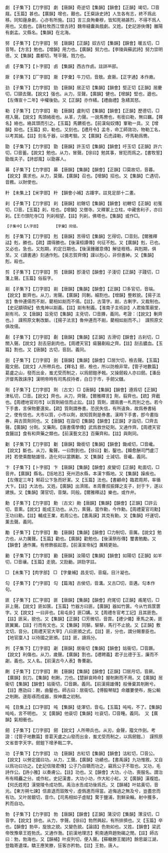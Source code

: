 <!-- { "loadSidebar": true } -->
劇	【子集下】【刀字部】	劇	【唐韻】奇逆切【集韻】【韻會】【正韻】竭切，□音屐。【玉篇】甚也。【廣韻】增也，艱也。【王粲詠史詩】人生各有志，終不爲此移。同知薶身劇，心亦有所施。【註】言三良殉秦穆，皆知死禍甚烈，不得不爲人用也。又戲也。【唐杜牧西江懷古詩】魏帝縫囊眞戲劇。又姓。【史記游俠傳】雒陽有劇孟。又縣名。【集韻】在北海。

努	【子集下】【力字部】	努	【唐韻】【正韻】奴古切【集韻】【韻會】暖五切，□音弩。【方言】勉也。【增韻】用力也。【廣韻】努力也。【李陵與蘇武詩】努力崇明德。又【集韻】農都切，弩平聲。戮力也。

卥	【子集下】【卜字部】	卥	【集韻】西古作卥。註詳襾部。

厫	【子集下】【厂字部】	厫	【字彙】牛刀切，音敖。倉厫。【正字通】本作廒。

劲	【子集下】【力字部】	勁	【唐韻】居正切【集韻】【韻會】堅正切【正韻】居慶切，□頸去聲。【說文】强也。从力，巠聲。【廣韻】健也。【增韻】堅也，遒也。【左傳宣十二年】中權後勁。又【正韻】亦作繕。【禮曲禮】急繕其怒。

勒	【子集下】【力字部】	勒	【唐韻】盧則切【集韻】【韻會】【正韻】歷德切，□楞入聲。【說文】馬頭絡銜也。从革，力聲。一說馬轡也，有銜曰勒，無曰羈。【釋名】絡也。絡其頭而引之。【玉篇】馬鑣銜也。【前漢匈奴傳】鞌勒一具。又【增韻】抑也。【玉篇】抑，勒也。又刻也。【禮月令】孟冬，命工師效功，物勒工名，以考其誠。【註】刻名于器，以備考驗。又【廣韻】石虎諱勒，呼馬勒爲轡。

勖	【子集下】【力字部】	勖	【唐韻】許玉切【集韻】【韻會】吁玉切【正韻】許六切，□音蓄。【說文】勉也。从力，冒聲。【徐曰】勉其事，冒犯而爲之。【書牧誓】勖哉夫子。【詩邶風】以勖寡人。

募	【子集下】【力字部】	募	【唐韻】【集韻】【韻會】【正韻】□莫故切，音暮。【說文】廣求也。从力，莫聲。【廣韻】召也。【增韻】招也。又【集韻】亡遇切，音務。以財使也。

籵	【未集上】【米字部】	籵	【韻會小補】古蹯字。註見足部十二畫。

刹	【子集下】【刀字部】	刹	【唐韻】初鎋切【集韻】【韻會】初轄切【正韻】初戛切，□音。【玉篇】刹，柱也。【增韻】又僧寺。又釋冢上立柱，中藏舍利子，亦曰刹。【王巾頭陀寺□】列刹相望。【註】列刹，佛塔也。【集韻】或作□。

	【子集中】【人字部】		【字彙】同侵。

剋	【子集下】【刀字部】	剋	【唐韻】苦得切【集韻】乞得切，□音刻。【爾雅釋詁】剋，勝也。【疏】謂得勝也。【後漢桓譚傳】何征不剋。又【廣韻】剋，已也。又必也，急也。又剋期，約定日期也。【後漢鍾離意傳】解徒桎梏，與剋期，俱至。又《讀書通》刻通作剋。【吳志賀齊傳】謹以剋心，非但書紳。又【集韻】剋，殺也。

剪	【子集下】【刀字部】	剪	【唐韻】卽淺切【韻會】子淺切【正韻】子踐切，□箋上聲。【玉篇】俗翦字。

剬	【子集下】【刀字部】	剬	【唐韻】【集韻】【韻會】【正韻】□多官切，音端。【說文】斷齊也。从刀，耑聲。【廣韻】同剸。細割也。【增韻】整敕貌。【揚子法言】魯仲連偒而不剬，藺相如剬而不偒。【註】，古蕩字。剬，古剸字。又裁制也。【史記顓頊紀】依鬼神以剬義。【註】剬有制義。【淮南子主術訓】人君揄策廟堂，剬有司。又【唐韻】旨兗切【集韻】主兗切，□音膞，義同。考證：〔【說文】剸齊也。〕　謹照原文剸改斷。〔【揚子法言】魯仲連而不剬，藺相如剬而不。〕　謹照原文俱改偒。  

劀	【子集下】【刀字部】	劀	【唐韻】【集韻】【正韻】古滑切【韻會】古刹切，□關入聲。【說文】刮去惡創肉也。【周禮天官】瘍醫劀殺之齊。【註】刮去膿血。【玉篇】割也。又【唐韻】古切，音刮。義同。

劍	【子集下】【刀字部】	劍	【唐韻】【集韻】【韻會】□居欠切，檢去聲。【玉篇】籀文劒。【說文】人所帶兵也。【釋名】劒，檢也，所以防檢非常。【管子地數篇】葛盧之山，發而出金，蚩尤受而制之，以爲劒鎧矛戟。又操劒殺人亦曰劒。【潘岳汧督馬敦誄序】漢明帝時有司馬叔持者，白日于市，手劒父讎。

劑	【子集下】【刀字部】	劑	〔古文〕□【唐韻】【集韻】【韻會】遵爲切【正韻】津私切，□音。【說文】齊也。从刀，齊聲。【爾雅釋言】劑，翦齊也。【疏】齊截也。【周禮地官司市】以質劑結信而止訟。【註】質劑，謂兩書一札而別之也。若今下手書，言保物要還矣。【疏】質劑謂券書。恐民失信，有所違負，故爲券書結之，使有信也。大市以質，小市以劑，故知質劑是券書。漢時下手書，卽今畫指券，與古質劑同也。又【唐韻】在詣切【集韻】【韻會】【正韻】才詣切，□齊去聲。【廣韻】分劑。又藥劑。【唐書儒學傳】武爲救世砭劑。又通作齊。【周禮天官食醫註】食有和齊藥之類也。【前漢藝文志】百藥齊和。【註】與劑同。

劖	【子集下】【刀字部】	劖	【唐韻】鋤銜切【集韻】【韻會】鋤咸切，□音巉。【說文】斷也。从刀，毚聲。一曰剽釗也。【徐曰】劖，鑿也。【韓愈酬司門盧汀詩】若使乘酣馳雄怪，造化何以當鐫劖。又【集韻】士減切。音巉。義同。

卞	【子集下】【卜字部】	卞	【唐韻】【集韻】【韻會】皮變切【正韻】毗面切，□音弁。【廣韻】縣名。【括地志】兗州泗水縣，本漢卞縣地。又【集韻】躁疾也。【左傳定三年】邾莊公卞急而好潔。又【玉篇】法也。【書顧命】臨君周邦，率循大卞。【註】大法也。又姓。【廣韻】出濟隂。本周曹叔振鐸之支子，封于卞，遂以建族。又【集韻】蒲官切，音槃。同般。【爾雅釋詁】樂也。或作弁。

勳	【子集下】【力字部】	勳	〔古文〕勛【唐韻】【集韻】【韻會】【正韻】□許云切，音熏。【說文】能成王功也。从力，熏聲。當作勳，今作勳。【周禮夏官司勳】王功曰勳。【註】輔成王業，若周公也。【書禹謨】其克有勳。又【集韻】吁運切，薰去聲。義同。

勵	【子集下】【力字部】	勵	【唐韻】【集韻】【韻會】□力制切，音厲。【說文】勉力也，从力厲聲。【玉篇】勸也。【廣韻】勸勉也。【後漢祭彤傳】璽書勉勵。又【韻會】通作厲。有修飾振起意。【前漢宣帝紀】厲精更始。

勷	【子集下】【力字部】	勷	【唐韻】汝陽切【集韻】【韻會】如陽切【正韻】如羊切，□音禳。【玉篇】走貌。又劻勷。詳劻字註。

□	【未集下】【肉字部】	□	【字彙補】昌支切，音癡。目汁凝也。

勾	【子集下】【勹字部】	勾	【篇海】古侯切，音溝。又古□切，音遘。勾本作句。

匪	【子集下】【匚字部】	匪	【唐韻】【集韻】【韻會】府尾切【正韻】甫尾切，□非上聲。【說文】匪如篋。【玉篇】竹器方曰匪。【廣韻】器如竹篋。今从竹爲筐篚字。又【說文】一曰非也。【易屯卦】匪□媾。又【周禮冬官考工記】且其匪色。【註】匪采，貌也。又【集韻】【正韻】□芳微切，音霏。【禮少儀】車馬之美，匪匪翼翼。【註】行而有文也。又【集韻】同騑。騑騑，馬行不止貌。又【正韻】敷文切，音分。【周禮天官大宰】八曰匪頒之式。【註】匪，分也，謂分賜羣臣也。【地官廩人】以待國之匪頒。【註】匪，讀爲分。

刿	【子集下】【刀字部】	劌	【唐韻】居衞切【集韻】【韻會】姑衞切，□音蹶。【說文】利傷也。从刀，歲聲。【廣韻】割也。【禮聘義】君子比德于玉，廉而不劌，義也。又人名。【前漢古今人表】魯曹劌。

劂	【子集下】【刀字部】	劂	【唐韻】【集韻】【韻會】【正韻】□居月切，音厥。【廣韻】刻刀。【集韻】剞劂，刀也。【楚辭哀時命】握剞劂而不用。又【廣韻】居衞切【集韻】【韻會】姑衞切，□音蹶。義同。【前漢揚雄傳】般倕棄其剞劂兮。【註】應劭曰：劂，曲鑿也。師古曰：居衞切。【傅毅琴賦】命離婁使布，施公輸之剞劂。遂彫琢而成器，揆神農之初制。

吨	【丑集上】【口字部】	吨	【集韻】徒渾切，音屯。【玉篇】吨吨，不了。【集韻】吨吨，言不明也。　又【廣韻】他袞切【集韻】吐袞切，□音畽。義同。　又【廣韻】氣相衝也。

劒	【子集下】【刀字部】	劒	【說文】人所帶兵也。从刃，僉聲，籀文作劍。考證：〔【管子地數篇】昔葛天盧之山發而出金，蚩尤受而制之，以爲劒鎧。〕　謹照原文省昔字天字。劒鎧下增矛戟二字。 

功	【子集下】【力字部】	功	【唐韻】古紅切【集韻】【韻會】沽紅切，□音公。【說文】以勞定國曰功。从力，工聲。【廣韻】功績也。【書禹謨】九功惟敘。又自以爲功曰功之。【史記信陵君傳】公子乃自驕而功之，竊爲公子不取也。又功，毛詩作公。【詩小雅】以奏膚公。【註】功也。又【韻會】大功，小功，喪服名。謂治布有精麤之分。或作紅。史記漢書，大功小功，作大紅小紅。又【廣韻】漢複姓。【何氏姓苑】漢營陵令成功恢。禹治水告成功後爲氏。又【韻補】叶姑黃切，音光。【東方朔七諫】信直退而毀敗兮，虛僞進而得當。追悔過之無及兮，豈盡忠而有功。又叶居銀切，音巾。【司馬相如子虛賦】騖于鹽浦，割鮮染輪。射中獲多，矜而自功。

勃	【子集下】【力字部】	勃	【唐韻】【韻會】【正韻】蒲沒切【集韻】薄沒切，□音孛。【說文】排也。从力，孛聲。【徐曰】勃然興起，有所排擠也。又【玉篇】卒也。【韻會】勃卒，旋放之貌。又變色貌。【論語】色勃如也。又姓。【韻會】梁武帝攺豫章王姓勃氏。又通作渤。【前漢地理志】薊南通齊趙勃碣之閒。【註】師古曰：勃，勃海也。又【韻補】叶皮列切，便入聲。【蘇轍滕王閣詩】餘思屬江湖，登臨寄遺堞。驕王應笑滕，狂客亦矜勃。【註】王勃，唐人。

